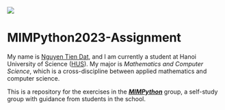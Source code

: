 ![](https://anhdepfree.com/wp-content/uploads/2020/05/anh-dong-gif-giang-sinh.gif)
# MIMPython2023-Assignment
My name is [Nguyen Tien Dat](https://www.facebook.com/tiendatDS), and I am currently a student at Hanoi University of Science ([HUS](https://hus.vnu.edu.vn/)). My major is *Mathematics and Computer Science*, which is a cross-discipline between applied mathematics and computer science.

This is a repository for the exercises in the [***MIMPython***](https://mimpython.github.io/) group, a self-study group with guidance from students in the school.